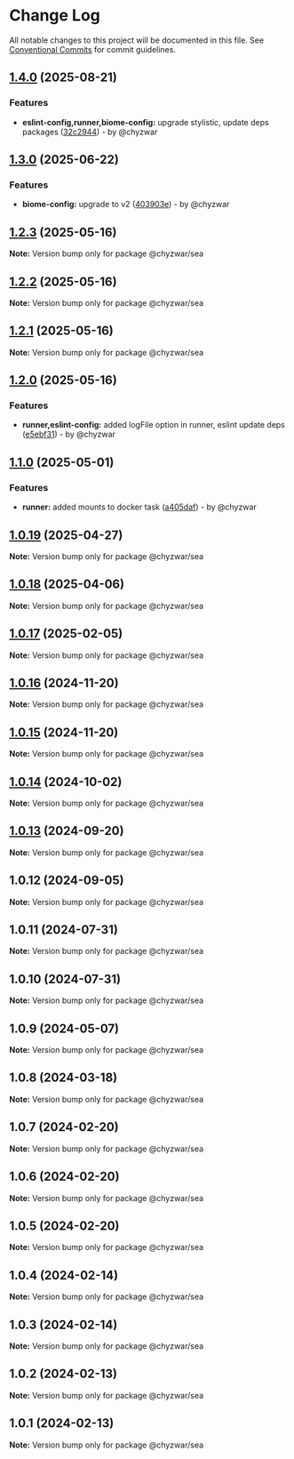 # Change Log

All notable changes to this project will be documented in this file.
See [Conventional Commits](https://conventionalcommits.org) for commit guidelines.

## [1.4.0](https://github.com/chyzwar/common/compare/@chyzwar/sea@1.3.0...@chyzwar/sea@1.4.0) (2025-08-21)

### Features

* **eslint-config,runner,biome-config:** upgrade stylistic, update deps packages ([32c2944](https://github.com/chyzwar/common/commit/32c2944cdbf5e60b6352d433c016950c54509aff)) - by @chyzwar

## [1.3.0](https://github.com/chyzwar/common/compare/@chyzwar/sea@1.2.3...@chyzwar/sea@1.3.0) (2025-06-22)

### Features

* **biome-config:** upgrade to v2 ([403903e](https://github.com/chyzwar/common/commit/403903e30c23fc999b4e21796f530d9fa2cc4dc2)) - by @chyzwar

## [1.2.3](https://github.com/chyzwar/common/compare/@chyzwar/sea@1.2.2...@chyzwar/sea@1.2.3) (2025-05-16)

**Note:** Version bump only for package @chyzwar/sea

## [1.2.2](https://github.com/chyzwar/common/compare/@chyzwar/sea@1.2.1...@chyzwar/sea@1.2.2) (2025-05-16)

**Note:** Version bump only for package @chyzwar/sea

## [1.2.1](https://github.com/chyzwar/common/compare/@chyzwar/sea@1.2.0...@chyzwar/sea@1.2.1) (2025-05-16)

**Note:** Version bump only for package @chyzwar/sea

## [1.2.0](https://github.com/chyzwar/common/compare/@chyzwar/sea@1.1.0...@chyzwar/sea@1.2.0) (2025-05-16)

### Features

* **runner,eslint-config:** added logFile option in runner, eslint update deps ([e5ebf31](https://github.com/chyzwar/common/commit/e5ebf31e258fde7ab14576cf8f3be67a42377856)) - by @chyzwar

## [1.1.0](https://github.com/chyzwar/common/compare/@chyzwar/sea@1.0.19...@chyzwar/sea@1.1.0) (2025-05-01)

### Features

* **runner:** added mounts to docker task ([a405daf](https://github.com/chyzwar/common/commit/a405daf7e6bb9899729402dde184a7d3be489199)) - by @chyzwar

## [1.0.19](https://github.com/chyzwar/common/compare/@chyzwar/sea@1.0.18...@chyzwar/sea@1.0.19) (2025-04-27)

**Note:** Version bump only for package @chyzwar/sea

## [1.0.18](https://github.com/chyzwar/common/compare/@chyzwar/sea@1.0.17...@chyzwar/sea@1.0.18) (2025-04-06)

**Note:** Version bump only for package @chyzwar/sea

## [1.0.17](https://github.com/chyzwar/common/compare/@chyzwar/sea@1.0.16...@chyzwar/sea@1.0.17) (2025-02-05)

**Note:** Version bump only for package @chyzwar/sea

## [1.0.16](https://github.com/chyzwar/common/compare/@chyzwar/sea@1.0.15...@chyzwar/sea@1.0.16) (2024-11-20)

**Note:** Version bump only for package @chyzwar/sea

## [1.0.15](https://github.com/chyzwar/common/compare/@chyzwar/sea@1.0.14...@chyzwar/sea@1.0.15) (2024-11-20)

**Note:** Version bump only for package @chyzwar/sea

## [1.0.14](https://github.com/chyzwar/common/compare/@chyzwar/sea@1.0.13...@chyzwar/sea@1.0.14) (2024-10-02)

**Note:** Version bump only for package @chyzwar/sea

## [1.0.13](https://github.com/chyzwar/common/compare/@chyzwar/sea@1.0.12...@chyzwar/sea@1.0.13) (2024-09-20)

**Note:** Version bump only for package @chyzwar/sea

## 1.0.12 (2024-09-05)

**Note:** Version bump only for package @chyzwar/sea

## 1.0.11 (2024-07-31)

**Note:** Version bump only for package @chyzwar/sea

## 1.0.10 (2024-07-31)

**Note:** Version bump only for package @chyzwar/sea

## 1.0.9 (2024-05-07)

**Note:** Version bump only for package @chyzwar/sea

## 1.0.8 (2024-03-18)

**Note:** Version bump only for package @chyzwar/sea

## 1.0.7 (2024-02-20)

**Note:** Version bump only for package @chyzwar/sea

## 1.0.6 (2024-02-20)

**Note:** Version bump only for package @chyzwar/sea

## 1.0.5 (2024-02-20)

**Note:** Version bump only for package @chyzwar/sea

## 1.0.4 (2024-02-14)

**Note:** Version bump only for package @chyzwar/sea

## 1.0.3 (2024-02-14)

**Note:** Version bump only for package @chyzwar/sea

## 1.0.2 (2024-02-13)

**Note:** Version bump only for package @chyzwar/sea

## 1.0.1 (2024-02-13)

**Note:** Version bump only for package @chyzwar/sea
